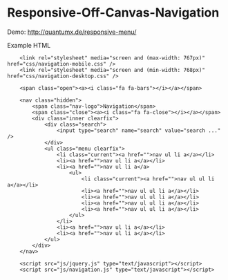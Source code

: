 Responsive-Off-Canvas-Navigation
================================

Demo: http://quantumx.de/responsive-menu/


Example HTML

		<link rel="stylesheet" media="screen and (max-width: 767px)" href="css/navigation-mobile.css" />
		<link rel="stylesheet" media="screen and (min-width: 768px)" href="css/navigation-desktop.css" />
	
		<span class="open"><a><i class="fa fa-bars"></i></a></span>
		
		<nav class="hidden">
			<span class="nav-logo">Navigation</span>
			<span class="close"><a><i class="fa fa-close"></i></a></span>
			<div class="inner clearfix">
		    	<div class="search">
		    		<input type="search" name="search" value="search ..." />
		    	</div>	
				<ul class="menu clearfix">
					<li class="current"><a href="">nav ul li a</a></li>
					<li><a href="">nav ul li a</a></li>
					<li><a href="">nav ul li a</a>
						<ul>
							<li class="current"><a href="">nav ul ul li a</a></li>
							<li><a href="">nav ul ul li a</a></li>
							<li><a href="">nav ul ul li a</a></li>
							<li><a href="">nav ul ul li a</a></li>
							<li><a href="">nav ul ul li a</a></li>
						</ul>
					</li>
					<li><a href="">nav ul li a</a></li>
					<li><a href="">nav ul li a</a></li>
				</ul>
			</div>
		</nav>
		
		<script src="js/jquery.js" type="text/javascript"></script>
		<script src="js/navigation.js" type="text/javascript"></script>